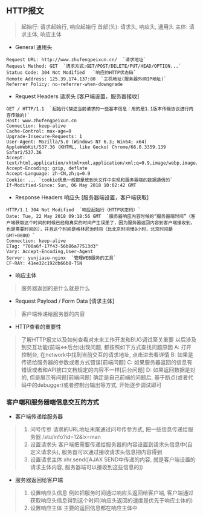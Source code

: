 ## HTTP报文

> 起始行: 请求起始行, 响应起始行
> 首部(头): 请求头, 响应头, 通用头
> 主体: 请求主体, 响应主体

- General 通用头

```
Request URL: http://www.zhufengpeixun.cn/  `请求地址`
Request Method: GET  `请求方式:GET/POST/DELETE/PUT/HEAD/OPTION...`
Status Code: 304 Not Modified   `响应的HTTP状态码`
Remote Address: 125.39.174.137:80  `主机地址(服务器外网IP地址)`
Referrer Policy: no-referrer-when-downgrade
```

- Request Headers 请求头 [客户端设置，服务器接收]
```
GET / HTTP/1.1  `起始行(描述当前请求的一些基本信息：用的是1.1版本传输协议进行内容传输的)`
Host: www.zhufengpeixun.cn
Connection: keep-alive
Cache-Control: max-age=0
Upgrade-Insecure-Requests: 1
User-Agent: Mozilla/5.0 (Windows NT 6.3; Win64; x64) AppleWebKit/537.36 (KHTML, like Gecko) Chrome/66.0.3359.139 Safari/537.36
Accept: text/html,application/xhtml+xml,application/xml;q=0.9,image/webp,image/apng,*/*;q=0.8
Accept-Encoding: gzip, deflate
Accept-Language: zh-CN,zh;q=0.9
Cookie: ... `cookie信息一般都是放到头文件中实现和服务器端的数据通信的`
If-Modified-Since: Sun, 06 May 2018 10:02:42 GMT
```

- Response Headers 响应头 [服务器端设置，客户端获取]
```
HTTP/1.1 304 Not Modified  `响应起始行（HTTP状态码）`
Date: Tue, 22 May 2018 09:18:56 GMT  `服务器响应内容时候的“服务器端时间”（客户端获取这个时间的时候已经和真实的时间产生误差了，因为服务器返回内容到客户端接收到，也是需要时间的），并且这个时间是格林尼治时间（比北京时间慢8小时，北京时间是GMT+0800）`
Connection: keep-alive
ETag: "700a6f-17f43-56b86a77513d3"
Vary: Accept-Encoding,User-Agent
Server: yunjiasu-nginx  `管理WEB服务的工具`
CF-RAY: 41ee32c192db66b8-TSN
```

- 响应主体

> 服务器返回的是什么就是什么

- Request Payload / Form Data [请求主体]

> 客户端传递给服务器的内容


- HTTP查看的重要性

> 了解HTTP报文以及如何查看对未来工作开发和BUG调试至关重要
> 以后涉及到交互功能(前端<=>后台)出现问题, 都按照如下方式查找问题原因
>   A: 打开控制台, 在network中找到当前交互的请求地址, 点击进去看详情
>   B: 如果是传递给服务器的参数或者方式错误[前端问题]
>   C: 如果服务器返回的信息有错误或者和API接口文档规定的内容不一样[后台问题]
>   D: 如果返回数据是对的, 但是展示有问题[前端问题]
> 确定是自己前端的问题后, 基于断点(或者代码中的debugger)或者控制台输出等方式, 开始逐步调试即可

### 客户端和服务器端信息交互的方式
- 客户端传递给服务器

> 1. 问号传参
>   请求的URL地址末尾通过问号传参方式, 把一些信息传递给服务器
>   /stu/info?id=12&lx=man
> 2. 设置请求头
>   客户端把需要传递给服务器的内容设置到请求头信息中(自定义请求头), 服务器可以通过接收请求头信息把内容得到
> 3. 设置请求主体
>   xhr.send([AJAX SEND中传递的内容, 就是客户端设置的请求主体内容, 服务器端可以接收到这些信息的])

- 服务器返回给客户端

> 1. 设置响应头信息
>   例如把服务时间通过响应头返回给客户端, 客户端通过获取响应头信息得到这个时间(响应头返回的速度是优先于响应主体的)
> 2. 设置响应主体
>   主要的返回信息都在响应主体中